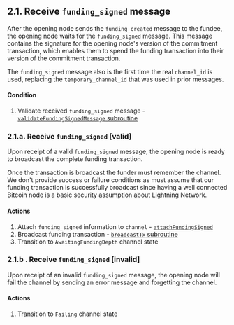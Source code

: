 ## 2.1. Receive `funding_signed` message

After the opening node sends the `funding_created` message to the fundee, the opening node waits for the `funding_signed` message. This message contains the signature for the opening node's version of the commitment transaction, which enables them to spend the funding transaction into their version of the commitment transaction.

The `funding_signed` message also is the first time the real `channel_id` is used, replacing the `temporary_channel_id` that was used in prior messages.

#### Condition

1. Validate received `funding_signed` message - [`validateFundingSignedMessage` subroutine](../routines/validateFundingSignedMessage.md)

### 2.1.a. Receive `funding_signed` [valid]

Upon receipt of a valid `funding_signed` message, the opening node is ready to broadcast the complete funding transaction.

Once the transaction is broadcast the funder must remember the channel. We don't provide success or failure conditions as must assume that our funding transaction is successfully broadcast since having a well connected Bitcoin node is a basic security assumption about Lightning Network.

#### Actions

1. Attach `funding_signed` information to `channel` - [`attachFundingSigned`](../routines/attachFundingSigned.md)
1. Broadcast funding transaction - [`broadcastTx` subroutine](../routines/broadcastTx.md)
1. Transition to `AwaitingFundingDepth` channel state

### 2.1.b . Receive `funding_signed` [invalid]

Upon receipt of an invalid `funding_signed` message, the opening node will fail the channel by sending an error message and forgetting the channel.

#### Actions

1. Transition to `Failing` channel state
